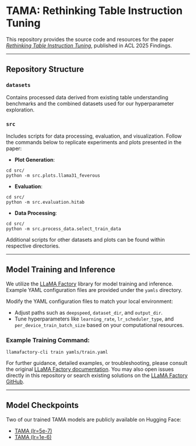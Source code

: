 # TAMA: Rethinking Table Instruction Tuning

This repository provides the source code and resources for the paper [*Rethinking Table Instruction Tuning*](www.google.com), published in ACL 2025 Findings.

---

## Repository Structure

### `datasets`
Contains processed data derived from existing table understanding benchmarks and the combined datasets used for our hyperparameter exploration.

### `src`
Includes scripts for data processing, evaluation, and visualization. Follow the commands below to replicate experiments and plots presented in the paper:

- **Plot Generation**:
```
cd src/
python -m src.plots.llama31_feverous
```

- **Evaluation**:
```
cd src/
python -m src.evaluation.hitab
```

- **Data Processing**:
```
cd src/
python -m src.process_data.select_train_data
```


Additional scripts for other datasets and plots can be found within respective directories.

---

## Model Training and Inference

We utilize the [LLaMA Factory](https://github.com/hiyouga/LLaMA-Factory) library for model training and inference. Example YAML configuration files are provided under the `yamls` directory.

Modify the YAML configuration files to match your local environment:
- Adjust paths such as `deepspeed`, `dataset_dir`, and `output_dir`.
- Tune hyperparameters like `learning_rate`, `lr_scheduler_type`, and `per_device_train_batch_size` based on your computational resources.

### Example Training Command:
```
llamafactory-cli train yamls/train.yaml
```


For further guidance, detailed examples, or troubleshooting, please consult the original [LLaMA Factory documentation](https://github.com/hiyouga/LLaMA-Factory). You may also open issues directly in this repository or search existing solutions on the [LLaMA Factory GitHub](https://github.com/hiyouga/LLaMA-Factory/issues).

---

## Model Checkpoints

Two of our trained TAMA models are publicly available on Hugging Face:

- [TAMA (lr=5e-7)](https://huggingface.co/MichiganNLP/tama-5e-7)
- [TAMA (lr=1e-6)](https://huggingface.co/MichiganNLP/tama-1e-6)
